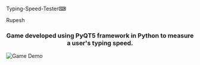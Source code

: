Typing-Speed-Tester⌨

Rupesh

<h3 align="center">Game developed using PyQT5 framework in Python to measure a user's typing speed.</h3>

![Game Demo](https://user-images.githubusercontent.com/70310510/113542895-de620980-9602-11eb-9a77-15a2d10fd1d0.gif)

